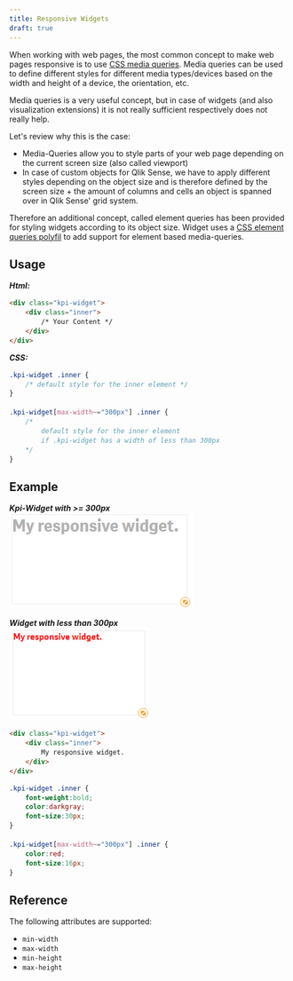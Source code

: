 ```yaml
---
title: Responsive Widgets
draft: true
---
```


When working with web pages, the most common concept to make web pages responsive is to use [CSS media queries](https://developer.mozilla.org/en-US/docs/Web/CSS/Media_Queries/Using_media_queries). 
Media queries can be used to define different styles for different media types/devices based on the width and height of a device, the orientation, etc.

Media queries is a very useful concept, but in case of widgets (and also visualization extensions) it is not really sufficient respectively does not really help.

Let's review why this is the case:

- Media-Queries allow you to style parts of your web page depending on the current screen size (also called viewport)
- In case of custom objects for Qlik Sense, we have to apply different styles depending on the object size and is therefore defined by the screen size + the amount of columns and cells an object is spanned over in Qlik Sense' grid system.
 
Therefore an additional concept, called element queries has been provided for styling widgets according to its object size. Widget uses a [CSS element queries polyfil](https://github.com/marcj/css-element-queries) to add support for element based media-queries.

## Usage

***Html:***  

```html
<div class="kpi-widget">
	<div class="inner">
	    /* Your Content */
	</div>
</div>
```

***CSS:***  

```css
.kpi-widget .inner {
	/* default style for the inner element */
}

.kpi-widget[max-width~="300px"] .inner {
	/* 	
		default style for the inner element 
		if .kpi-widget has a width of less than 300px 
	*/
}

```

## Example

***Kpi-Widget with >= 300px***  
![](images/more-300px.png)


***Widget with less than 300px***  
![](images/less-300px.png)

```html
<div class="kpi-widget">
	<div class="inner">
		My responsive widget.
	</div>
</div>
```

```css
.kpi-widget .inner {
	font-weight:bold;
	color:darkgray;
	font-size:30px;
}

.kpi-widget[max-width~="300px"] .inner {
	color:red;
	font-size:16px;
}
```



## Reference

The following attributes are supported:

- `min-width`
- `max-width`
- `min-height`
- `max-height`
